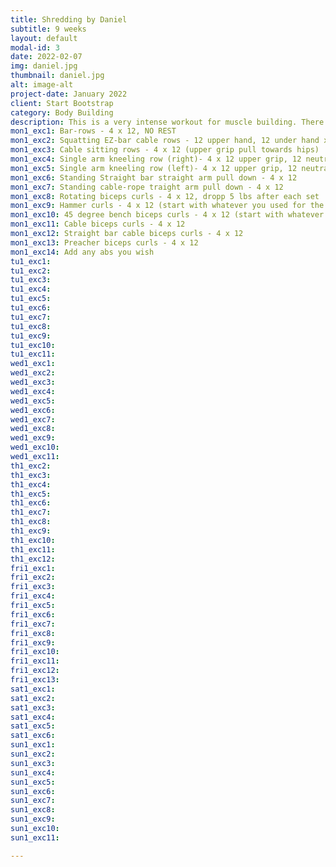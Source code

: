 ```yaml
---
title: Shredding by Daniel
subtitle: 9 weeks
layout: default
modal-id: 3
date: 2022-02-07
img: daniel.jpg
thumbnail: daniel.jpg
alt: image-alt
project-date: January 2022
client: Start Bootstrap
category: Body Building
description: This is a very intense workout for muscle building. There are going to be many supersets without rest. This a technique that body builders use to avoid cardio and still burn the same amount of calories. There are 6 workouts per week. About 1.5 h per workout on average. THERE IS NO REST BETWEEN THE SETS!!!
mon1_exc1: Bar-rows - 4 x 12, NO REST 
mon1_exc2: Squatting EZ-bar cable rows - 12 upper hand, 12 under hand x 4
mon1_exc3: Cable sitting rows - 4 x 12 (upper grip pull towards hips)
mon1_exc4: Single arm kneeling row (right)- 4 x 12 upper grip, 12 neutral grip (use single arm thing with longer strips)
mon1_exc5: Single arm kneeling row (left)- 4 x 12 upper grip, 12 neutral grip
mon1_exc6: Standing Straight bar straight arm pull down - 4 x 12
mon1_exc7: Standing cable-rope traight arm pull down - 4 x 12
mon1_exc8: Rotating biceps curls - 4 x 12, dropp 5 lbs after each set
mon1_exc9: Hammer curls - 4 x 12 (start with whatever you used for the second set of the previous exercise) (drop 5 lbs each set) 
mon1_exc10: 45 degree bench biceps curls - 4 x 12 (start with whatever you used for the second set of the previous exercise) (drop 5 lbs each set)
mon1_exc11: Cable biceps curls - 4 x 12
mon1_exc12: Straight bar cable biceps curls - 4 x 12
mon1_exc13: Preacher biceps curls - 4 x 12
mon1_exc14: Add any abs you wish
tu1_exc1: 
tu1_exc2: 
tu1_exc3:
tu1_exc4: 
tu1_exc5: 
tu1_exc6: 
tu1_exc7:
tu1_exc8: 
tu1_exc9: 
tu1_exc10: 
tu1_exc11: 
wed1_exc1: 
wed1_exc2: 
wed1_exc3: 
wed1_exc4: 
wed1_exc5: 
wed1_exc6:  
wed1_exc7: 
wed1_exc8: 
wed1_exc9: 
wed1_exc10:
wed1_exc11:
th1_exc2: 
th1_exc3: 
th1_exc4: 
th1_exc5: 
th1_exc6: 
th1_exc7: 
th1_exc8: 
th1_exc9: 
th1_exc10:
th1_exc11:
th1_exc12: 
fri1_exc1: 
fri1_exc2: 
fri1_exc3: 
fri1_exc4: 
fri1_exc5: 
fri1_exc6: 
fri1_exc7: 
fri1_exc8: 
fri1_exc9: 
fri1_exc10:
fri1_exc11: 
fri1_exc12: 
fri1_exc13:
sat1_exc1: 
sat1_exc2: 
sat1_exc3: 
sat1_exc4: 
sat1_exc5: 
sat1_exc6: 
sun1_exc1:
sun1_exc2: 
sun1_exc3: 
sun1_exc4: 
sun1_exc5: 
sun1_exc6: 
sun1_exc7: 
sun1_exc8: 
sun1_exc9: 
sun1_exc10: 
sun1_exc11: 

---
```

